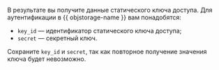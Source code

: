 В результате вы получите данные статического ключа доступа. Для аутентификации в {{ objstorage-name }} вам понадобятся:

* `key_id` — идентификатор статического ключа доступа;
* `secret` — секретный ключ.

Сохраните `key_id` и `secret`, так как повторное получение значения ключа будет невозможно.